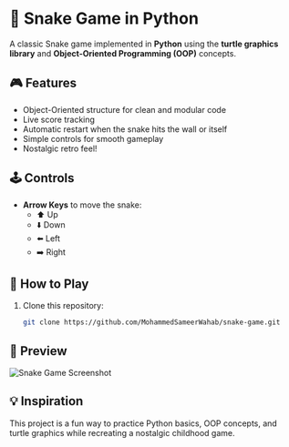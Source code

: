 # 🐍 Snake Game in Python  

A classic Snake game implemented in **Python** using the **turtle graphics library** and **Object-Oriented Programming (OOP)** concepts.  

## 🎮 Features  
- Object-Oriented structure for clean and modular code  
- Live score tracking  
- Automatic restart when the snake hits the wall or itself  
- Simple controls for smooth gameplay  
- Nostalgic retro feel!  

## 🕹️ Controls  
- **Arrow Keys** to move the snake:  
  - ⬆️ Up  
  - ⬇️ Down  
  - ⬅️ Left  
  - ➡️ Right  

## 🚀 How to Play  
1. Clone this repository:  
   ```bash
   git clone https://github.com/MohammedSameerWahab/snake-game.git

## 📸 Preview  

![Snake Game Screenshot](assets/image.png)

## 💡 Inspiration
This project is a fun way to practice Python basics, OOP concepts, and turtle graphics while recreating a nostalgic childhood game.
